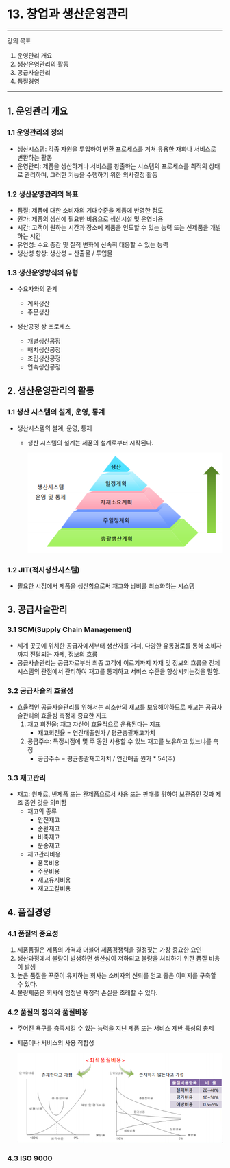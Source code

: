 # 13. 창업과 생산운영관리
---
강의 목표
1. 운영관리 개요
2. 생산운영관리의 활동
3. 공급사슬관리
4. 품질경영
---

## 1. 운영관리 개요

### 1.1 운영관리의 정의

- 생산시스템: 각종 자원을 투입하여 변환 프로세스를 거쳐 유용한 재화나 서비스로 변환하는 활동
- 운영관리: 제품을 생산하거나 서비스를 창출하는 시스템의 프로세스를 최적의 상태로 관리하며, 그러한 기능을 수행하기 위한 의사결정 활동

### 1.2 생산운영관리의 목표

- 품질: 제품에 대한 소비자의 기대수준을 제품에 반영한 정도
- 원가: 제품의 생산에 필요한 비용으로 생산시설 및 운영비용
- 시간: 고객이 원하는 시간과 장소에 제품을 인도할 수 있는 능력 또는 신제품을 개발하는 시간
- 유연성: 수요 증감 및 질적 변화에 신속히 대응할 수 있는 능력
- 생산성 향상: 생산성 = 산출물 / 투입물

### 1.3 생산운영방식의 유형

- 수요자와의 관계
  - 계획생산
  - 주문생산

- 생산공정 상 프로세스
  - 개별생산공정
  - 배치생산공정
  - 조립생산공정
  - 연속생산공정

## 2. 생산운영관리의 활동

### 1.1 생산 시스템의 설계, 운영, 통계

- 생산시스템의 설계, 운영, 통제
  - 생산 시스템의 설계는 제품의 설계로부터 시작된다.

    ![](https://github.com/abcbank/2019_winter/blob/master/venture/img/13week_system.PNG)

### 1.2 JIT(적시생산시스템)

- 필요한 시점에서 제품을 생산함으로써 재고와 낭비를 최소화하는 시스템

## 3. 공급사슬관리

### 3.1 SCM(Supply Chain Management)
  - 세계 곳곳에 위치한 공급자에서부터 생산자를 거쳐, 다양한 유통경로를 통해 소비자까지 전달되는 자제, 정보의 흐름
  - 공급사슬관리는 공급자로부터 최종 고객에 이르기까지 자재 및 정보의 흐름을 전체 시스템의 관점에서 관리하여 재고를 통제하고 서비스 수준을 향상시키는것을 말함.

### 3.2 공급사슬의 효율성

- 효율적인 공급사슬관리를 위해서는 최소한의 재고를 보유해야하므로 재고는 공급사슬관리의 효율성 측정에 중요한 지표
  1. 재고 회전율: 재고 자산이 효율적으로 운용된다는 지표
     - 재고회전율 = 연간매출원가 / 평균총괄재고가치
  2. 공급주수: 특정시점에 몇 주 동안 사용할 수 있느 재고를 보유하고 있느냐를 측정
     - 공급주수 = 평균총괄재고가치 / 연간매출 원가 * 54(주)

### 3.3 재고관리

- 재고: 원재료, 반제품 또는 완제품으로서 사용 또는 판매를 위하여 보관중인 것과 제조 중인 것을 의미함
  - 재고의 종류
    - 안전재고
    - 순환재고
    - 비축재고
    - 운송재고
  - 재고관리비용
    - 품목비용
    - 주문비용
    - 재고유지비용
    - 재고고갈비용

## 4. 품질경영
### 4.1 품질의 중요성

1. 제품품질은 제품의 가격과 더불어 제품경쟁력을 결정짓는 가장 중요한 요인
2. 생산과정에서 불량이 발생하면 생산성이 저하되고 불량을 처리하기 위한 품질 비용이 발생
3. 높은 품질을 꾸준이 유지하는 회사는 소비자의 신뢰를 얻고 좋은 이미지를 구축할 수 있다.
4. 불량제품은 회사에 엄청난 재정적 손실을 초래할 수 있다.

### 4.2 품질의 정의와 품질비용

- 주어진 욕구를 충족시킬 수 있는 능력을 지닌 제품 또는 서비스 제반 특성의 총제
- 제품이나 서비스의 사용 적합성

    ![](https://github.com/abcbank/2019_winter/blob/master/venture/img/13week_pay.PNG)

### 4.3 ISO 9000